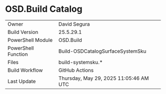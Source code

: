 ﻿# OSD.Build Catalog

| | |
|-|-|
| Owner | David Segura |
| Build Version | 25.5.29.1 |
| PowerShell Module | OSD.Build |
| PowerShell Function | Build-OSDCatalogSurfaceSystemSku |
| Files | build-systemsku.* |
| Build Workflow | GitHub Actions |
| Last Update | Thursday, May 29, 2025 11:05:46 AM UTC |
